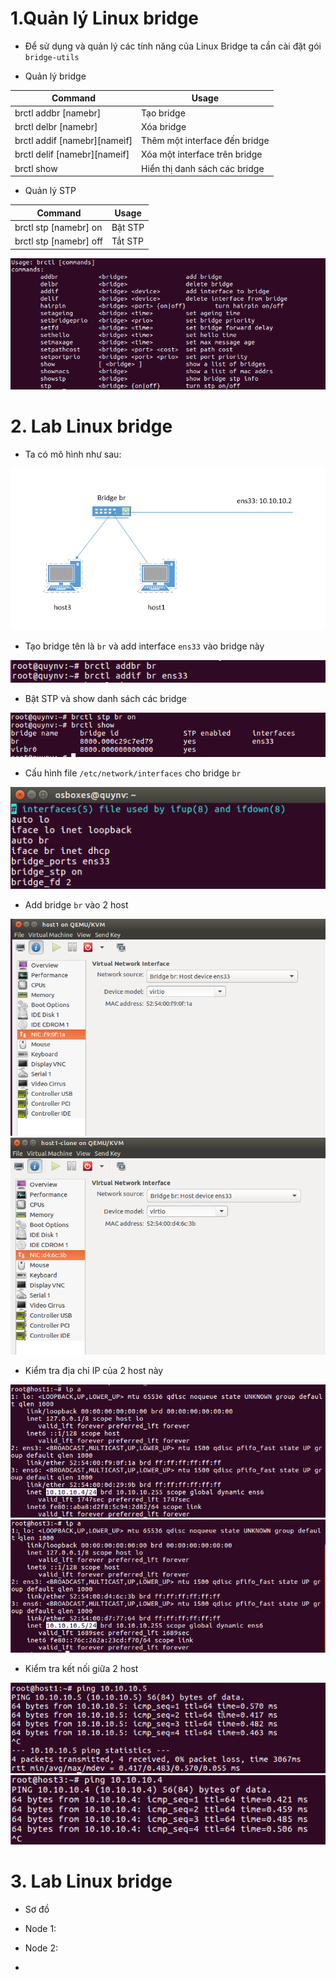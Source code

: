 # 1.Quản lý Linux bridge

- Để sử dụng và quản lý các tính năng của Linux Bridge ta cần cài đặt gói `bridge-utils`

- Quản lý bridge

| Command | Usage
| ------- | --------------------------
| brctl addbr [namebr] | Tạo bridge
| brctl delbr [namebr] | Xóa bridge
| brctl addif [namebr][nameìf] | Thêm một interface đến bridge
| brctl delif [namebr][nameif] | Xóa một interface trên bridge
| brctl show | Hiển thị danh sách các bridge

- Quản lý STP

| Command | Usage
| ------- | --------------------------
| brctl stp [namebr] on | Bật STP 
| brctl stp [namebr] off | Tắt STP 

<img src="https://github.com/lean15998/Vitualization/blob/main/images/6.00.png">

# 2. Lab Linux bridge

- Ta có mô hình như sau:

<img src="https://github.com/lean15998/Vitualization/blob/main/images/6.01.png">

- Tạo bridge tên là `br` và add interface `ens33` vào bridge này

<img src="https://github.com/lean15998/Vitualization/blob/main/images/6.02.png">

- Bật STP và show danh sách các bridge

<img src="https://github.com/lean15998/Vitualization/blob/main/images/6.03.png">

- Cấu hình file  `/etc/network/interfaces` cho bridge `br`

<img src="https://github.com/lean15998/Vitualization/blob/main/images/6.04.png">

- Add bridge `br` vào 2 host

<img src="https://github.com/lean15998/Vitualization/blob/main/images/6.05.png">

<img src="https://github.com/lean15998/Vitualization/blob/main/images/6.06.png">


- Kiểm tra địa chỉ IP của 2 host này

<img src="https://github.com/lean15998/Vitualization/blob/main/images/6.07.png">

<img src="https://github.com/lean15998/Vitualization/blob/main/images/6.08.png">

- Kiểm tra kết nối giữa 2 host

<img src="https://github.com/lean15998/Vitualization/blob/main/images/6.10.png">

<img src="https://github.com/lean15998/Vitualization/blob/main/images/6.09.png">

# 3.  Lab Linux bridge

- Sơ đồ



- Node 1:



- Node 2:



- 



















